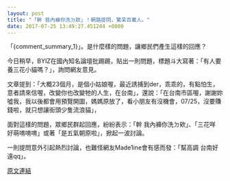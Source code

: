 ```yaml
---
layout: post
title: "「幹 我內褲你洗ㄉ欸」！網路提問，驚呆百萬人。"
date: 2017-07-25 13:49:27.451244 +0800
---
```


「{comment_summary_1}」。是什麼樣的問題，讓鄉民們產生這樣的回應？

今日稍早，BYIZ在國內知名論壇批踢踢，貼出一則問題，標題斗大寫著：「有人要養三花小貓嗎？」，詢問網友意見。

文章提到：「大概23個月，是個小姑娘喔，最近誘捕到der，乖乖的，有點怕生，意者請來信喔，改變你也改變牠的人生，在台南」，還說：「在台南市區喔，謝謝妳噓我，我以後都會用預覽開圖，媽媽原放了，看小朋友有沒機會，07/25，沒要賺錢啦，就只想讓街頭少隻流浪貓」，

面對這樣的問題，眾鄉民群起回應，紛紛表示：「幹 我內褲你洗ㄉ欸」、「三花咩 好萌唷唷唷」或著「是五氣朝原啦」，掀起一波討論。

一則提問意外引起熱烈討論，也難怪網友Made1ine會有感而發：「幫高調 台南好遠qq」。

<a href = "https://www.ptt.cc/bbs/Gossiping/M.1500925594.A.8E5.html">原文連結</a>

